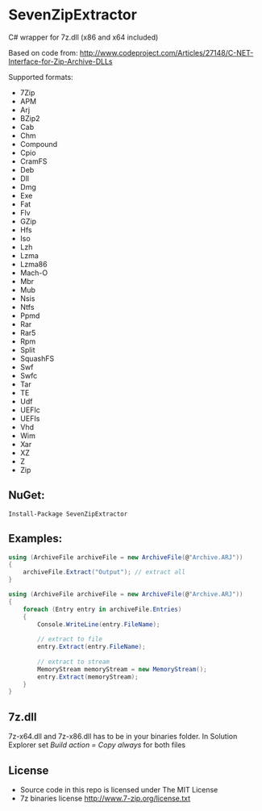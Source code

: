 # SevenZipExtractor
C# wrapper for 7z.dll (x86 and x64 included) 

Based on code from: http://www.codeproject.com/Articles/27148/C-NET-Interface-for-Zip-Archive-DLLs

Supported formats:
* 7Zip
* APM
* Arj
* BZip2
* Cab
* Chm
* Compound
* Cpio
* CramFS
* Deb
* Dll
* Dmg
* Exe
* Fat
* Flv
* GZip
* Hfs
* Iso
* Lzh
* Lzma
* Lzma86
* Mach-O
* Mbr
* Mub
* Nsis
* Ntfs
* Ppmd
* Rar
* Rar5
* Rpm
* Split
* SquashFS
* Swf
* Swfc
* Tar
* TE
* Udf
* UEFIc
* UEFIs
* Vhd
* Wim
* Xar
* XZ
* Z
* Zip


## NuGet:
```
Install-Package SevenZipExtractor
```

## Examples:

```cs
using (ArchiveFile archiveFile = new ArchiveFile(@"Archive.ARJ"))
{
    archiveFile.Extract("Output"); // extract all
}

```

```cs
using (ArchiveFile archiveFile = new ArchiveFile(@"Archive.ARJ"))
{
    foreach (Entry entry in archiveFile.Entries)
    {
        Console.WriteLine(entry.FileName);
        
        // extract to file
        entry.Extract(entry.FileName);
        
        // extract to stream
        MemoryStream memoryStream = new MemoryStream();
        entry.Extract(memoryStream);
    }
}

```

## 7z.dll
7z-x64.dll and 7z-x86.dll has to be in your binaries folder. In Solution Explorer set *Build action = Copy always* for both files


## License
- Source code in this repo is licensed under The MIT License
- 7z binaries license http://www.7-zip.org/license.txt
